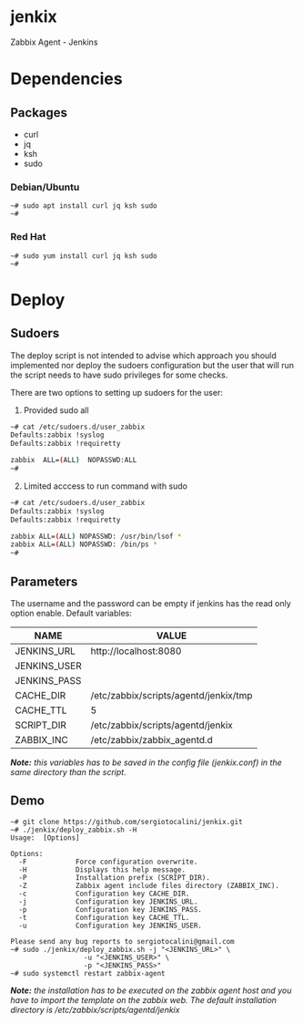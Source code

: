 # jenkix
Zabbix Agent - Jenkins

# Dependencies
## Packages
* curl
* jq
* ksh
* sudo

### Debian/Ubuntu
```
~# sudo apt install curl jq ksh sudo
~#
```
### Red Hat
```
~# sudo yum install curl jq ksh sudo
~#
```
# Deploy
## Sudoers
The deploy script is not intended to advise which approach you should implemented nor
deploy the sudoers configuration but the user that will run the script needs to have
sudo privileges for some checks.

There are two options to setting up sudoers for the user:
1. Provided sudo all
```bash
~# cat /etc/sudoers.d/user_zabbix
Defaults:zabbix !syslog
Defaults:zabbix !requiretty

zabbix	ALL=(ALL)  NOPASSWD:ALL
~#
```
2. Limited acccess to run command with sudo
```bash
~# cat /etc/sudoers.d/user_zabbix
Defaults:zabbix !syslog
Defaults:zabbix !requiretty

zabbix ALL=(ALL) NOPASSWD: /usr/bin/lsof *
zabbix ALL=(ALL) NOPASSWD: /bin/ps *
~#
```
## Parameters
The username and the password can be empty if jenkins has the read only option enable.
Default variables:

NAME|VALUE
----|-----
JENKINS_URL|http://localhost:8080
JENKINS_USER|<empty>
JENKINS_PASS|<empty>
CACHE_DIR|/etc/zabbix/scripts/agentd/jenkix/tmp
CACHE_TTL|5
SCRIPT_DIR|/etc/zabbix/scripts/agentd/jenkix
ZABBIX_INC|/etc/zabbix/zabbix_agentd.d

*__Note:__ this variables has to be saved in the config file (jenkix.conf) in the same directory than the script.*

## Demo
```
~# git clone https://github.com/sergiotocalini/jenkix.git
~# ./jenkix/deploy_zabbix.sh -H
Usage:  [Options]

Options:
  -F            Force configuration overwrite.
  -H            Displays this help message.
  -P            Installation prefix (SCRIPT_DIR).
  -Z            Zabbix agent include files directory (ZABBIX_INC).
  -c            Configuration key CACHE_DIR.
  -j            Configuration key JENKINS_URL.
  -p            Configuration key JENKINS_PASS.
  -t            Configuration key CACHE_TTL.
  -u            Configuration key JENKINS_USER.

Please send any bug reports to sergiotocalini@gmail.com
~# sudo ./jenkix/deploy_zabbix.sh -j "<JENKINS_URL>" \
   				  -u "<JENKINS_USER>" \
				  -p "<JENKINS_PASS>"
~# sudo systemctl restart zabbix-agent
```

*__Note:__ the installation has to be executed on the zabbix agent host and you have to import the template on the zabbix web. The default installation directory is /etc/zabbix/scripts/agentd/jenkix*
